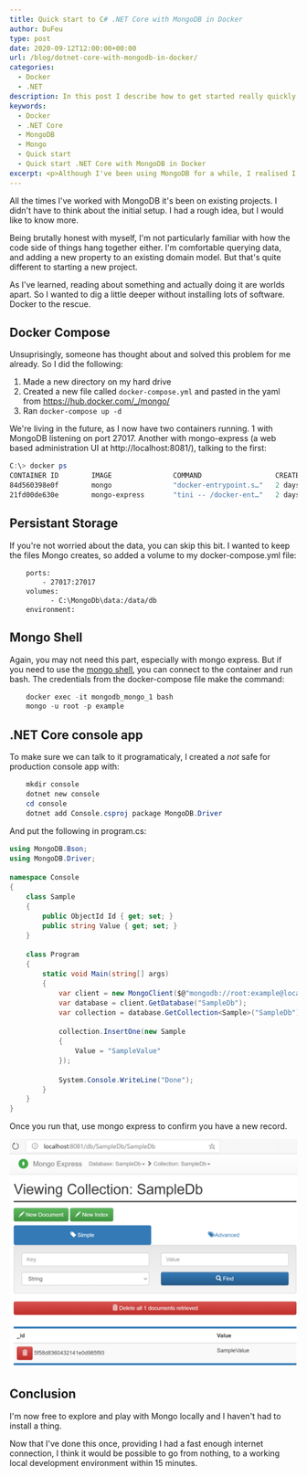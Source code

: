 ```yaml
---
title: Quick start to C# .NET Core with MongoDB in Docker
author: DuFeu
type: post
date: 2020-09-12T12:00:00+00:00
url: /blog/dotnet-core-with-mongodb-in-docker/
categories:
  - Docker
  - .NET
description: In this post I describe how to get started really quickly with MongoDB and .NET Core by using docker.
keywords:
  - Docker
  - .NET Core
  - MongoDB
  - Mongo
  - Quick start
  - Quick start .NET Core with MongoDB in Docker
excerpt: <p>Although I've been using MongoDB for a while, I realised I'd never started a greenfield project. Not wanting to install yet more software on my laptop, I realised this was a perfect fit for Docker.</p><p>Here's a quick start guide to getting C# .NET Core querying a MongoDB docker instance I used to get up and running.</p>
---
```


All the times I've worked with MongoDB it's been on existing projects. I didn't have to think about the initial setup. I had a rough idea, but I would like to know more.

Being brutally honest with myself, I'm not particularly familiar with how the code side of things hang together either. I'm comfortable querying data, and adding a new property to an existing domain model. But that's quite different to starting a new project.

As I've learned, reading about something and actually doing it are worlds apart. So I wanted to dig a little deeper without installing lots of software. Docker to the rescue.

## Docker Compose

Unsuprisingly, someone has thought about and solved this problem for me already. So I did the following:

1. Made a new directory on my hard drive
2. Created a new file called `docker-compose.yml` and pasted in the yaml from https://hub.docker.com/_/mongo/
3. Ran `docker-compose up -d`

We're living in the future, as I now have two containers running. 1 with MongoDB listening on port 27017. Another with mongo-express (a web based administration UI at http://localhost:8081/), talking to the first:

```powershell
C:\> docker ps
CONTAINER ID        IMAGE               COMMAND                  CREATED             STATUS              PORTS                      NAMES
84d560398e0f        mongo               "docker-entrypoint.s…"   2 days ago          Up 2 days           0.0.0.0:27017->27017/tcp   mongodb_mongo_1
21fd00de630e        mongo-express       "tini -- /docker-ent…"   2 days ago          Up 2 days           0.0.0.0:8081->8081/tcp     mongodb_mongo-express_1
```

## Persistant Storage

If you're not worried about the data, you can skip this bit. I wanted to keep the files Mongo creates, so added a volume to my docker-compose.yml file:

```yaml{3-4}
    ports:
        - 27017:27017
    volumes:
          - C:\MongoDb\data:/data/db
    environment:

```

## Mongo Shell

Again, you may not need this part, especially with mongo express. But if you need to use the [mongo shell](https://docs.mongodb.com/manual/mongo/), you can connect to the container and run bash. The credentials from the docker-compose file make the command:

```powershell
    docker exec -it mongodb_mongo_1 bash
    mongo -u root -p example
```

## .NET Core console app

To make sure we can talk to it programaticaly, I created a _not_ safe for production console app with:

```powershell
    mkdir console
    dotnet new console
    cd console
    dotnet add Console.csproj package MongoDB.Driver
```

And put the following in program.cs:

```csharp
using MongoDB.Bson;
using MongoDB.Driver;

namespace Console
{
    class Sample
    {
        public ObjectId Id { get; set; }
        public string Value { get; set; }
    }

    class Program
    {
        static void Main(string[] args)
        {
            var client = new MongoClient($@"mongodb://root:example@localhost:27017");
            var database = client.GetDatabase("SampleDb");
            var collection = database.GetCollection<Sample>("SampleDb");

            collection.InsertOne(new Sample
            {
                Value = "SampleValue"
            });

            System.Console.WriteLine("Done");
        }
    }
}
```

Once you run that, use mongo express to confirm you have a new record.

![Mongo Express showing single sample record](../../../images/2020/Mongo-Express-Sample-DB.png "Mongo Express showing single sample record")

## Conclusion

I'm now free to explore and play with Mongo locally and I haven't had to install a thing.

Now that I've done this once, providing I had a fast enough internet connection, I think it would be possible to go from nothing, to a working local development environment within 15 minutes.
